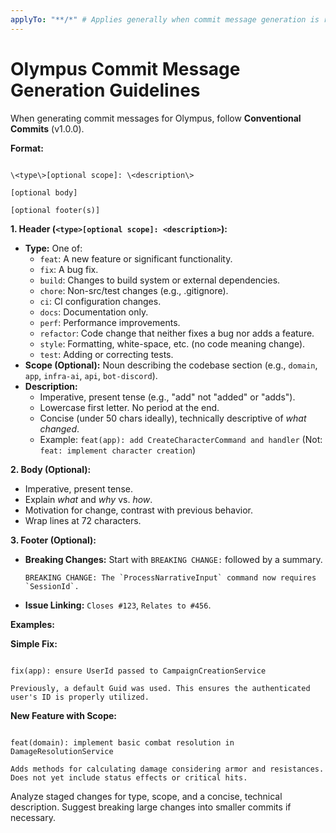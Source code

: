 ```yaml
---
applyTo: "**/*" # Applies generally when commit message generation is requested
---
```


# Olympus Commit Message Generation Guidelines

When generating commit messages for Olympus, follow **Conventional Commits** (v1.0.0).

**Format:**

```text

\<type\>[optional scope]: \<description\>

[optional body]

[optional footer(s)]

```

**1. Header (`<type>[optional scope]: <description>`):**

* **Type:** One of:
  * `feat`: A new feature or significant functionality.
  * `fix`: A bug fix.
  * `build`: Changes to build system or external dependencies.
  * `chore`: Non-src/test changes (e.g., .gitignore).
  * `ci`: CI configuration changes.
  * `docs`: Documentation only.
  * `perf`: Performance improvements.
  * `refactor`: Code change that neither fixes a bug nor adds a feature.
  * `style`: Formatting, white-space, etc. (no code meaning change).
  * `test`: Adding or correcting tests.
* **Scope (Optional):** Noun describing the codebase section (e.g., `domain`, `app`,
    `infra-ai`, `api`, `bot-discord`).
* **Description:**
  * Imperative, present tense (e.g., "add" not "added" or "adds").
  * Lowercase first letter. No period at the end.
  * Concise (under 50 chars ideally), technically descriptive of *what changed*.
  * Example: `feat(app): add CreateCharacterCommand and handler`
        (Not: `feat: implement character creation`)

**2. Body (Optional):**

* Imperative, present tense.
* Explain *what* and *why* vs. *how*.
* Motivation for change, contrast with previous behavior.
* Wrap lines at 72 characters.

**3. Footer (Optional):**

* **Breaking Changes:** Start with `BREAKING CHANGE:` followed by a summary.

    ```text
    BREAKING CHANGE: The `ProcessNarrativeInput` command now requires `SessionId`.
    ```

* **Issue Linking:** `Closes #123`, `Relates to #456`.

**Examples:**

**Simple Fix:**

```text

fix(app): ensure UserId passed to CampaignCreationService

Previously, a default Guid was used. This ensures the authenticated
user's ID is properly utilized.

```

**New Feature with Scope:**

```text

feat(domain): implement basic combat resolution in DamageResolutionService

Adds methods for calculating damage considering armor and resistances.
Does not yet include status effects or critical hits.

```

Analyze staged changes for type, scope, and a concise, technical description.
Suggest breaking large changes into smaller commits if necessary.
